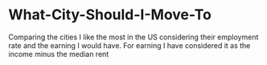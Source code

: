 # What-City-Should-I-Move-To
Comparing the cities I like the most in the US considering their employment rate and the earning I would have. For earning I have considered it as the income minus the median rent

